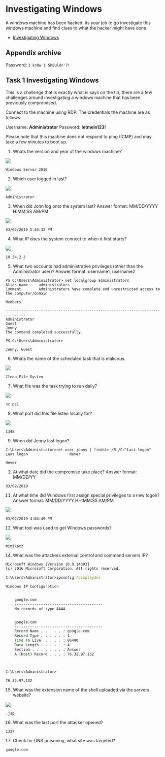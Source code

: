 # Investigating Windows

A windows machine has been hacked, its your job to go investigate this windows machine and find clues to what the hacker might have done.

- [Investigating Windows](https://tryhackme.com/room/investigatingwindows)

## Appendix archive

Password: `1 kn0w 1 5h0uldn'7!`

## Task 1 Investigating Windows

This is a challenge that is exactly what is says on the tin, there are a few challenges around investigating a windows machine that has been previously compromised.

Connect to the machine using RDP. The credentials the machine are as follows:

Username: **Administrator**
Password: **letmein123!**

Please note that this machine does not respond to ping (ICMP) and may take a few minutes to boot up.

1. Whats the version and year of the windows machine?

![](./2020-10-18_12-24.png)

`Windows Server 2016`

2. Which user logged in last?

![](./2020-10-18_12-40.png)

`Administrator`

3. When did John log onto the system last? Answer format: MM/DD/YYYY H:MM:SS AM/PM

![](./2020-10-18_12-42.png)

`03/02/2019 5:48:32 PM`

4. What IP does the system connect to when it first starts?

![](./2020-10-26_15-02.png)

`10.34.2.3`

5. What two accounts had administrative privileges (other than the Administrator user)? Answer format: username1, username2

```
PS C:\Users\Administrator> net localgroup administrators
Alias name     administrators
Comment        Administrators have complete and unrestricted access to the computer/domain

Members

-------------------------------------------------------------------------------
Administrator
Guest
Jenny
The command completed successfully.

PS C:\Users\Administrator>
```

`Jenny, Guest`

6. Whats the name of the scheduled task that is malicous.

![](./2020-10-18_12-53.png)

`Clean File System`

7. What file was the task trying to run daily?

![](./2020-10-26_14-11.png)

`nc.ps1`

8.  What port did this file listen locally for?

![](./2020-10-18_12-54.png)

`1348`

9. When did Jenny last logon?

```
C:\Users\Administrator>net user jenny | findstr /B /C:"Last logon"
Last logon                   Never
```

`Never`

1.  At what date did the compromise take place? Answer format: MM/DD/YY

`03/02/2019`

11. At what time did Windows first assign special privileges to a new logon? Answer format: MM/DD/YYYY HH:MM:SS AM/PM

![](./2020-10-26_14-37.png)

`03/02/2019 4:04:49 PM`

12. What tool was used to get Windows passwords?

![](./2020-10-18_13-09.png)

`mimikatz`

14. What was the attackers external control and command servers IP?

```cmd
Microsoft Windows [Version 10.0.14393]
(c) 2016 Microsoft Corporation. All rights reserved.

C:\Users\Administrator>ipconfig /displaydns

Windows IP Configuration


    google.com
    ----------------------------------------
    No records of type AAAA


    google.com
    ----------------------------------------
    Record Name . . . . . : google.com
    Record Type . . . . . : 1
    Time To Live  . . . . : 86400
    Data Length . . . . . : 4
    Section . . . . . . . : Answer
    A (Host) Record . . . : 76.32.97.132



C:\Users\Administrator>
```

`76.32.97.132`

15. What was the extension name of the shell uploaded via the servers website?

![](./2020-10-18_13-23.png)

`.jsp`

16. What was the last port the attacker opened?

`1337`

17. Check for DNS poisoning, what site was targeted?

`google.com`
